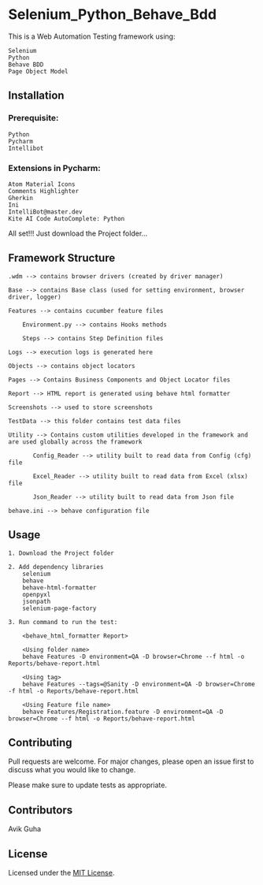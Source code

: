 # Selenium_Python_Behave_Bdd

This is a Web Automation Testing framework using:

    Selenium
    Python
    Behave BDD
    Page Object Model

## Installation

### Prerequisite:

    Python
    Pycharm
    Intellibot

### Extensions in Pycharm:

    Atom Material Icons
    Comments Highlighter
    Gherkin
    Ini
    IntelliBot@master.dev
    Kite AI Code AutoComplete: Python

All set!!! Just download the Project folder...

## Framework Structure

    .wdm --> contains browser drivers (created by driver manager)

    Base --> contains Base class (used for setting environment, browser driver, logger)

    Features --> contains cucumber feature files

        Environment.py --> contains Hooks methods

        Steps --> contains Step Definition files

    Logs --> execution logs is generated here

    Objects --> contains object locators

    Pages --> Contains Business Components and Object Locator files

    Report --> HTML report is generated using behave html formatter

    Screenshots --> used to store screenshots

    TestData --> this folder contains test data files

    Utility --> Contains custom utilities developed in the framework and are used globally across the framework

           Config_Reader --> utility built to read data from Config (cfg) file

           Excel_Reader --> utility built to read data from Excel (xlsx) file

           Json_Reader --> utility built to read data from Json file

    behave.ini --> behave configuration file

## Usage

    1. Download the Project folder

    2. Add dependency libraries
        selenium
        behave
        behave-html-formatter
        openpyxl
        jsonpath
        selenium-page-factory

    3. Run command to run the test:

        <behave_html_formatter Report>

        <Using folder name>
        behave Features -D environment=QA -D browser=Chrome --f html -o Reports/behave-report.html
        
        <Using tag>
        behave Features --tags=@Sanity -D environment=QA -D browser=Chrome -f html -o Reports/behave-report.html
        
        <Using Feature file name>
        behave Features/Registration.feature -D environment=QA -D browser=Chrome --f html -o Reports/behave-report.html

## Contributing

   Pull requests are welcome. For major changes, please open an issue first to discuss what you would like to change.

   Please make sure to update tests as appropriate.

## Contributors

   Avik Guha

## License

   Licensed under the [MIT License](LICENSE).
